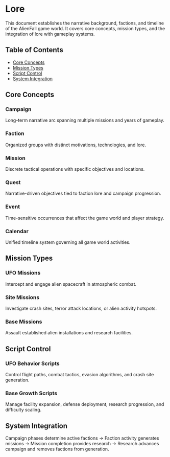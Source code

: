 # Lore

This document establishes the narrative background, factions, and timeline of the AlienFall game world. It covers core concepts, mission types, and the integration of lore with gameplay systems.

## Table of Contents

- [Core Concepts](#core-concepts)
- [Mission Types](#mission-types)
- [Script Control](#script-control)
- [System Integration](#system-integration)

## Core Concepts

### Campaign
Long-term narrative arc spanning multiple missions and years of gameplay.

### Faction
Organized groups with distinct motivations, technologies, and lore.

### Mission
Discrete tactical operations with specific objectives and locations.

### Quest
Narrative-driven objectives tied to faction lore and campaign progression.

### Event
Time-sensitive occurrences that affect the game world and player strategy.

### Calendar
Unified timeline system governing all game world activities.

## Mission Types

### UFO Missions
Intercept and engage alien spacecraft in atmospheric combat.

### Site Missions
Investigate crash sites, terror attack locations, or alien activity hotspots.

### Base Missions
Assault established alien installations and research facilities.

## Script Control

### UFO Behavior Scripts
Control flight paths, combat tactics, evasion algorithms, and crash site generation.

### Base Growth Scripts
Manage facility expansion, defense deployment, research progression, and difficulty scaling.

## System Integration
Campaign phases determine active factions → Faction activity generates missions → Mission completion provides research → Research advances campaign and removes factions from generation.